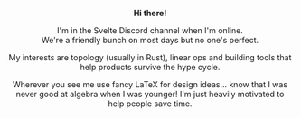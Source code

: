 <p align="center">
  <b>Hi there!</b><br>
</p>
  <p align="center">
  I'm in the Svelte Discord channel when I'm online. <br/> We're a friendly bunch on most days but no one's perfect.
</p>

<p align="center">
  My interests are topology (usually in Rust), linear ops and building tools that help products survive the hype cycle. 
</p>

<p align="center">
  Wherever you see me use fancy LaTeX for design ideas... know that I was never good at algebra when I was younger! I'm just heavily motivated to help people save time.
</p>
